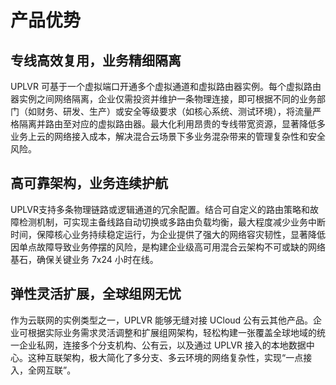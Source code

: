 # 产品优势

## 专线高效复用，业务精细隔离

UPLVR 可基于一个虚拟端口开通多个虚拟通道和虚拟路由器实例。每个虚拟路由器实例之间网络隔离，企业仅需投资并维护一条物理连接，即可根据不同的业务部门（如财务、研发、生产）或安全等级要求（如核心系统、测试环境），将流量严格隔离并路由至对应的虚拟路由器。最大化利用昂贵的专线带宽资源，显著降低多业务上云的网络接入成本，解决混合云场景下多业务混杂带来的管理复杂性和安全风险。

## 高可靠架构，业务连续护航

UPLVR支持多条物理链路或逻辑通道的冗余配置。结合可自定义的路由策略和故障检测机制，可实现主备线路自动切换或多路由负载均衡，最大程度减少业务中断时间，保障核心业务持续稳定运行，为企业提供了强大的网络容灾韧性，显著降低因单点故障导致业务停摆的风险，是构建企业级高可用混合云架构不可或缺的网络基石，确保关键业务 7x24 小时在线。

## 弹性灵活扩展，全球组网无忧

作为云联网的实例类型之一，UPLVR 能够无缝对接 UCloud 公有云其他产品。企业可根据实际业务需求灵活调整和扩展组网架构，轻松构建一张覆盖全球地域的统一企业私网，连接多个分支机构、公有云，以及通过 UPLVR 接入的本地数据中心。这种互联架构，极大简化了多分支、多云环境的网络复杂性，实现“一点接入，全网互联”。




